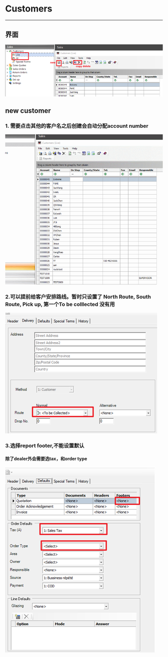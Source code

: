 # Customers


---

## 界面

![customers](./images/customerboard.png)


## new customer

### 1. 需要点击其他的客户名之后创建会自动分配account number 

![new-customer](./images/newcustomer.gif)


### 2.可以提前给客户安排路线。暂时只设置了 North Route, South Route, Pick up, 第一个To be colllected 没有用

![route](./images/route.png)

### 3.选择report footer,不能设置默认

#### 除了dealer外会需要选tax，和order type

![report-footer](./images/footer.png)


